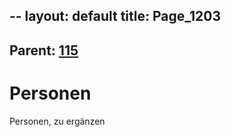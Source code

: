 --
layout: default
title: Page_1203
---

## Parent: [115](Page_115)

# Personen

Personen, zu ergänzen

